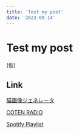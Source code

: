 ```yaml
---
title: 'Test my post'
date: '2023-09-14'
---
```


# Test my post

(仮)

## Link

[猫画像ジェネレータ](https://random-cat-git-feature-itachi-p.vercel.app/ "ぬこ画像")

[COTEN RADIO](https://www.youtube.com/watch?v=5aYSAuVfCA8&list=PLIjh6KwR4APmxXvvgWISUGAeURFVffu4x&index=11 "COTENRADIO")

[Spotify Playlist](https://open.spotify.com/playlist/37i9dQZF1E4AInqF1aqV85 "LINKIN PARK and others")